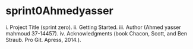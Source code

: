 # sprint0Ahmedyasser
i. Project Title (sprint zero).
ii. Getting Started.
iii. Author (Ahmed yasser mahmoud 37-14457).
iv. Acknowledgments (book Chacon, Scott, and Ben Straub. Pro Git. Apress,
2014.).
